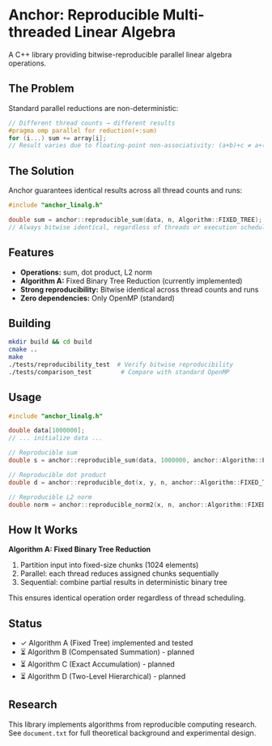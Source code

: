 # Anchor: Reproducible Multi-threaded Linear Algebra

A C++ library providing bitwise-reproducible parallel linear algebra operations.

## The Problem

Standard parallel reductions are non-deterministic:
```cpp
// Different thread counts → different results
#pragma omp parallel for reduction(+:sum)
for (i...) sum += array[i];
// Result varies due to floating-point non-associativity: (a+b)+c ≠ a+(b+c)
```

## The Solution

Anchor guarantees identical results across all thread counts and runs:
```cpp
#include "anchor_linalg.h"

double sum = anchor::reproducible_sum(data, n, Algorithm::FIXED_TREE);
// Always bitwise identical, regardless of threads or execution schedule
```

## Features

- **Operations:** sum, dot product, L2 norm
- **Algorithm A:** Fixed Binary Tree Reduction (currently implemented)
- **Strong reproducibility:** Bitwise identical across thread counts and runs
- **Zero dependencies:** Only OpenMP (standard)

## Building

```bash
mkdir build && cd build
cmake ..
make
./tests/reproducibility_test  # Verify bitwise reproducibility
./tests/comparison_test        # Compare with standard OpenMP
```

## Usage

```cpp
#include "anchor_linalg.h"

double data[1000000];
// ... initialize data ...

// Reproducible sum
double s = anchor::reproducible_sum(data, 1000000, anchor::Algorithm::FIXED_TREE);

// Reproducible dot product
double d = anchor::reproducible_dot(x, y, n, anchor::Algorithm::FIXED_TREE);

// Reproducible L2 norm
double norm = anchor::reproducible_norm2(x, n, anchor::Algorithm::FIXED_TREE);
```

## How It Works

**Algorithm A: Fixed Binary Tree Reduction**
1. Partition input into fixed-size chunks (1024 elements)
2. Parallel: each thread reduces assigned chunks sequentially
3. Sequential: combine partial results in deterministic binary tree

This ensures identical operation order regardless of thread scheduling.

## Status

- ✓ Algorithm A (Fixed Tree) implemented and tested
- ⏳ Algorithm B (Compensated Summation) - planned
- ⏳ Algorithm C (Exact Accumulation) - planned
- ⏳ Algorithm D (Two-Level Hierarchical) - planned

## Research

This library implements algorithms from reproducible computing research. See `document.txt` for full theoretical background and experimental design.
